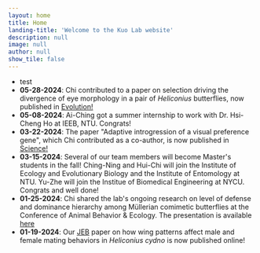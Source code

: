 ```yaml
---
layout: home
title: Home
landing-title: 'Welcome to the Kuo Lab website'
description: null
image: null
author: null
show_tile: false
---
```


<ul>
	<li>test</li>
	<li><b>05-28-2024</b>: Chi contributed to a paper on selection driving the divergence of eye morphology in a pair of <i>Heliconius</i> butterflies, now published in <a href="https://doi.org/10.1093/evolut/qpae073"> Evolution!</a></li>
	<li><b>05-08-2024</b>: Ai-Ching got a summer internship to work with Dr. Hsi-Cheng Ho at IEEB, NTU. Congrats!</li>
	<li><b>03-22-2024</b>: The paper "Adaptive introgression of a visual preference gene", which Chi contributed as a co-author, is now published in <a href="https://www.science.org/doi/10.1126/science.adj9201"> Science!</a></li>
	<li><b>03-15-2024</b>: Several of our team members will become Master's students in the fall! Ching-Ning and Hui-Chi will join the Institute of Ecology and Evolutionary Biology and the Institute of Entomology at NTU. Yu-Zhe will join the Institue of Biomedical Engineering at NYCU. Congrats and well done!</li>  
	<li><b>01-25-2024</b>: Chi shared the lab's ongoing research on level of defense and dominance hierarchy among Müllerian comimetic butterflies at the Conference of Animal Behavior & Ecology. The presentation is available <a href="https://drive.google.com/file/d/13z6-lfu6ZWwuaTPFD9PfoNQKDdEmQLyd/view?usp=share_link"> here</a></li>
	<li><b>01-19-2024</b>: Our <a href="https://academic.oup.com/jeb/advance-article/doi/10.1093/jeb/voae010/7577885?searchresult=1"> JEB</a> paper on how wing patterns affect male and female mating behaviors in <i>Heliconius cydno</i> is now published online!</li>
</ul>